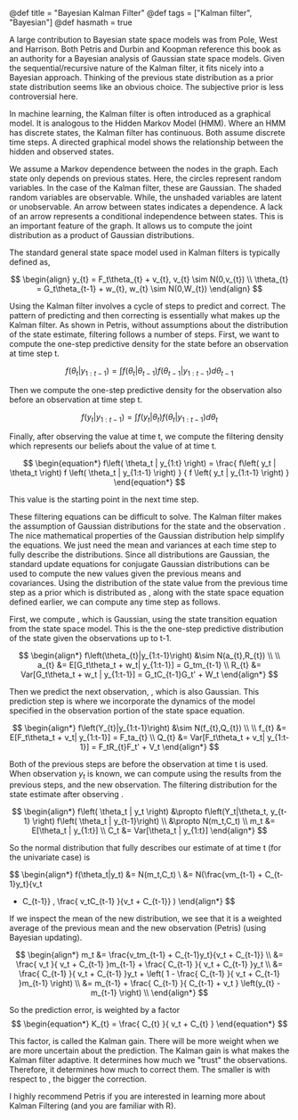 @def title = "Bayesian Kalman Filter"
@def tags = ["Kalman filter", "Bayesian"]
@def hasmath = true

A large contribution to Bayesian state space models was from Pole, West and Harrison. Both Petris and Durbin and Koopman reference this book as an authority for a Bayesian analysis of Gaussian state space models. Given the sequential/recursive nature of the Kalman filter, it fits nicely into a Bayesian approach. Thinking of the previous state distribution as a prior state distribution seems like an obvious choice. The subjective prior is less controversial here.

In machine learning, the Kalman filter is often introduced as a graphical model. It is analogous to the Hidden Markov Model (HMM). Where an HMM has discrete states, the Kalman filter has continuous. Both assume discrete time steps. A directed graphical model shows the relationship between the hidden and observed states.

We assume a Markov dependence between the nodes in the graph. Each state only depends on previous states. Here, the circles represent random variables. In the case of the Kalman filter, these are Gaussian. The shaded random variables are observable. While, the unshaded variables are latent or unobservable. An arrow between states indicates a dependence. A lack of an arrow represents a conditional independence between states. This is an important feature of the graph. It allows us to compute the joint distribution as a product of Gaussian distributions.

The standard general state space model used in Kalman filters is typically defined as,

$$
\begin{align}
y_{t} = F_t\theta_{t} + v_{t}, v_{t} \sim N(0,v_{t})  \\
\theta_{t} = G_t\theta_{t-1} + w_{t}, w_{t} \sim N(0,W_{t})
\end{align}
$$


Using the Kalman filter involves a cycle of steps to predict and correct. The pattern of predicting and then correcting is essentially what makes up the Kalman filter. As shown in Petris, without assumptions about the distribution of the state estimate, filtering follows a number of steps. First, we want to compute the one-step predictive density for the state before an observation at time step t.

$$
\begin{equation*}
f\left( \theta_t | y_{1:t-1} \right) = \int f\left(\theta_t | \theta_{t-1} \right)
f\left( \theta_{t-1} | y_{1:t-1} \right) d\theta_{t-1}
\end{equation*}
$$

Then we compute the one-step predictive density for the observation also before an observation at time step t.

$$
\begin{equation*}
f\left( y_t | y_{1:t-1} \right) = \int f\left( y_t | \theta_t \right) f\left( \theta_t | y_{1:t-1} \right) d\theta_{t}
\end{equation*}
$$

Finally, after observing the value at time t, we compute the filtering density which represents our beliefs about the value of at time t.

$$
\begin{equation*}
f\left( \theta_t | y_{1:t} \right) = \frac{ f\left( y_t | \theta_t \right) f \left( \theta_t | y_{1:t-1} \right) }
{ f \left( y_t | y_{1:t-1} \right) }
\end{equation*}
$$


This value is the starting point in the next time step.

These filtering equations can be difficult to solve. The Kalman filter makes the assumption of Gaussian distributions for the state and the observation . The nice mathematical properties of the Gaussian distribution help simplify the equations. We just need the mean and variances at each time step to fully describe the distributions. Since all distributions are Gaussian, the standard update equations for conjugate Gaussian distributions can be used to compute the new values given the previous means and covariances. Using the distribution of the state value from the previous time step as a prior which is distributed as , along with the state space equation defined earlier, we can compute any time step as follows.

First, we compute , which is Gaussian, using the state transition equation from the state space model. This is the the one-step predictive distribution of the state given the observations up to t-1.

$$
\begin{align*}
f\left(\theta_{t}|y_{1:t-1}\right) &\sim N(a_{t},R_{t}) \\ \\
a_{t} &= E[G_t\theta_t + w_t| y_{1:t-1}] = G_tm_{t-1} \\
R_{t} &= Var[G_t\theta_t + w_t | y_{1:t-1}] = G_tC_{t-1}G_t' + W_t
\end{align*}
$$

Then we predict the next observation, , which is also Gaussian. This prediction step is where we incorporate the dynamics of the model specified in the observation portion of the state space equation.

$$
\begin{align*}
f\left(Y_{t}|y_{1:t-1}\right) &\sim N(f_{t},Q_{t}) \\ \\
f_{t} &= E[F_t\theta_t + v_t| y_{1:t-1}] = F_ta_{t} \\
Q_{t} &= Var[F_t\theta_t + v_t| y_{1:t-1}] = F_tR_{t}F_t' + V_t
\end{align*}
$$

Both of the previous steps are before the observation at time t is used. When observation $y_t$ is known, we can compute using the results from the previous steps, and the new observation. The filtering distribution for the state estimate after observing .

$$
\begin{align*}
f\left( \theta_t | y_t \right) &\propto f\left(Y_t|\theta_t, y_{t-1} \right) f\left( \theta_t | y_{t-1}\right) \\
&\propto N(m_t,C_t) \\
m_t &= E[\theta_t | y_{1:t}] \\
C_t &= Var[\theta_t | y_{1:t}]
\end{align*}
$$

So the normal distribution that fully describes our estimate of at time t (for the univariate case) is

$$
\begin{align*}
f(\theta_t|y_t) &= N(m_t,C_t) \\
&= N(\frac{vm_{t-1} + C_{t-1}y_t}{v_t
+ C_{t-1}} , \frac{ v_tC_{t-1} }{v_t + C_{t-1}} )
\end{align*}
$$


If we inspect the mean of the new distribution, we see that it is a weighted average of the previous mean and the new observation (Petris) (using Bayesian updating).


$$
\begin{align*}
m_t &= \frac{v_tm_{t-1} + C_{t-1}y_t}{v_t + C_{t-1}} \\
&= \frac{ v_t }{ v_t + C_{t-1} }m_{t-1} + \frac{ C_{t-1} }{ v_t + C_{t-1} }y_t \\
&= \frac{ C_{t-1} }{ v_t + C_{t-1} }y_t + \left( 1 - \frac{ C_{t-1} }{ v_t + C_{t-1} }m_{t-1} \right) \\
&= m_{t-1} + \frac{ C_{t-1} }{ C_{t-1} + v_t } \left(y_{t} - m_{t-1} \right) \\
\end{align*}
$$

So the prediction error, is weighted by a factor
$$
\begin{equation*}
K_{t} = \frac{ C_{t} }{ v_t + C_{t} }
\end{equation*}
$$

This factor, is called the Kalman gain. There will be more weight when we are more uncertain about the prediction. The Kalman gain is what makes the Kalman filter adaptive. It determines how much we "trust" the observations. Therefore, it determines how much to correct them. The smaller is with respect to , the bigger the correction.

I highly recommend Petris if you are interested in learning more about Kalman Filtering (and you are familiar with R).